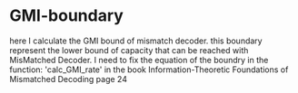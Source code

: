 # GMI-boundary
here I calculate the GMI bound of  mismatch decoder.  this boundary represent the lower bound of capacity that can be  reached with MisMatched Decoder.    I need to fix the equation of the boundry in the function:  'calc_GMI_rate'   in the book Information-Theoretic Foundations of Mismatched Decoding  page 24
